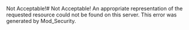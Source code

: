 Not Acceptable!# Not Acceptable!
An appropriate representation of the requested resource could not be found on this server. This error was generated by Mod\_Security.
